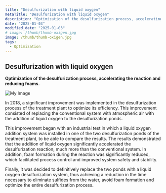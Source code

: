 ```yaml
---
title: "Desulfurization with liquid oxygen"
metaTitle: "Desulfurization with liquid oxygen"
description: "Optimization of the desulfurization process, accelerating the reaction and reducing foams."
date: "2025-01-03"
modified_date: "2025-01-03"
# image: /thumb/thumb-oxigen.jpg
image: /thumb/thumb-oxigen.jpg
tags:
  - Optimization
---
```


## Desulfurization with liquid oxygen

<!-- <img className="PostImg" src="https://www.idr.cat/posts/resalt1.jpg"> -->

<!-- #### Summary -->

<strong>Optimization of the desulfurization process, accelerating the reaction and reducing foams.</strong>

![My Image](/posts/oxigen.jpg)

In 2018, a significant improvement was implemented in the desulfurization process of the treatment plant to optimize its efficiency. This improvement consisted of replacing the conventional system with atmospheric air with the addition of liquid oxygen to the desulfurization ponds.

This improvement began with an industrial test in which a liquid oxygen addition system was installed in one of the two desulfurization ponds of the treatment plant, to be able to compare the results. The results demonstrated that the addition of liquid oxygen significantly accelerated the desulfurization reaction, much more than the conventional system. In addition, foam formation during the reaction was significantly reduced, which facilitated process control and improved system safety and stability.

Finally, it was decided to definitively replace the two ponds with a liquid oxygen desulfurization system, thus achieving a reduction in the time necessary to eliminate sulfides from the water, avoid foam formation and optimize the entire desulfurization process. 